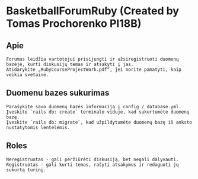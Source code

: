 # BasketballForumRuby (Created by Tomas Prochorenko PI18B)


## Apie
	Forumas leidžia vartotojui prisijungti ir užsiregistruoti duomenų bazėje, kurti diskusijų temas ir atsakyti į jas.
	Atidarykite „RubyCourseProjectWork.pdf“, jei norite pamatyti, kaip veikia svetainė.

## Duomenu bazes sukurimas
	Parašykite savo duomenų bazės informaciją į config / database.yml.
	Įveskite `rails db: create` terminalo viduje, kad sukurtumėte duomenų bazę.
	Įveskite `rails db: migrate`, kad užpildytumėte duomenų bazę iš anksto nustatytomis lentelėmis.


## Roles
	Neregistruotas - gali peržiūrėti diskusiją, bet negali dalyvauti.
	Registruotas - gali kurti temas, rašyti atsakymus ir redaguoti jų sukurtą turinį.
